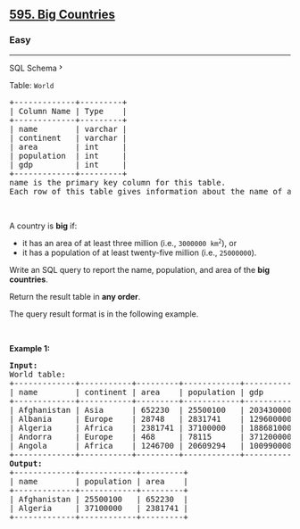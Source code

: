 <h2><a href="https://leetcode.com/problems/big-countries/">595. Big Countries</a></h2><h3>Easy</h3><hr><div class="sql-schema-wrapper__3VBi" style="user-select: auto;"><a class="sql-schema-link__3cEg" style="user-select: auto;">SQL Schema<svg viewBox="0 0 24 24" width="1em" height="1em" class="icon__1Md2" style="user-select: auto;"><path fill-rule="evenodd" d="M10 6L8.59 7.41 13.17 12l-4.58 4.59L10 18l6-6z" style="user-select: auto;"></path></svg></a></div><div style="user-select: auto;"><p style="user-select: auto;">Table: <code style="user-select: auto;">World</code></p>

<pre style="user-select: auto;">+-------------+---------+
| Column Name | Type    |
+-------------+---------+
| name        | varchar |
| continent   | varchar |
| area        | int     |
| population  | int     |
| gdp         | int     |
+-------------+---------+
name is the primary key column for this table.
Each row of this table gives information about the name of a country, the continent to which it belongs, its area, the population, and its GDP value.
</pre>

<p style="user-select: auto;">&nbsp;</p>

<p style="user-select: auto;">A country is <strong style="user-select: auto;">big</strong> if:</p>

<ul style="user-select: auto;">
	<li style="user-select: auto;">it has an area of at least&nbsp;three million (i.e., <code style="user-select: auto;">3000000 km<sup style="user-select: auto;">2</sup></code>), or</li>
	<li style="user-select: auto;">it has a population of at least&nbsp;twenty-five million (i.e., <code style="user-select: auto;">25000000</code>).</li>
</ul>

<p style="user-select: auto;">Write an SQL query to report the name, population, and area of the <strong style="user-select: auto;">big countries</strong>.</p>

<p style="user-select: auto;">Return the result table in <strong style="user-select: auto;">any order</strong>.</p>

<p style="user-select: auto;">The query result format is in the following example.</p>

<p style="user-select: auto;">&nbsp;</p>
<p style="user-select: auto;"><strong class="example" style="user-select: auto;">Example 1:</strong></p>

<pre style="user-select: auto;"><strong style="user-select: auto;">Input:</strong> 
World table:
+-------------+-----------+---------+------------+--------------+
| name        | continent | area    | population | gdp          |
+-------------+-----------+---------+------------+--------------+
| Afghanistan | Asia      | 652230  | 25500100   | 20343000000  |
| Albania     | Europe    | 28748   | 2831741    | 12960000000  |
| Algeria     | Africa    | 2381741 | 37100000   | 188681000000 |
| Andorra     | Europe    | 468     | 78115      | 3712000000   |
| Angola      | Africa    | 1246700 | 20609294   | 100990000000 |
+-------------+-----------+---------+------------+--------------+
<strong style="user-select: auto;">Output:</strong> 
+-------------+------------+---------+
| name        | population | area    |
+-------------+------------+---------+
| Afghanistan | 25500100   | 652230  |
| Algeria     | 37100000   | 2381741 |
+-------------+------------+---------+
</pre>
</div>